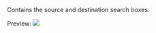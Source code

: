 Contains the source and destination search boxes.

Preview:
![](https://github.com/parth12/TRAVEY/blob/master/Source%20and%20Destination%20Search%20Box/out.gif)
